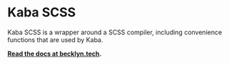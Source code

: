Kaba SCSS
=========

Kaba SCSS is a wrapper around a SCSS compiler, including convenience functions that are used by Kaba.


**[Read the docs at becklyn.tech](https://becklyn.tech/oss/kaba-scss).**
